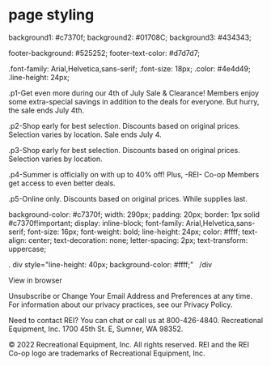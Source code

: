 # page styling

<!-- color pallets -->

background1: #c7370f;
background2: #01708C;
background3: #434343;

<!-- footer color pallets -->

footer-background: #525252;
footer-text-color: #d7d7d7;

<!-- font family -->

.font-family: Arial,Helvetica,sans-serif;
.font-size: 18px;
.color: #4e4d49;
.line-height: 24px;

.p1-Get even more during our 4th of July Sale & Clearance! Members enjoy some extra-special savings in addition to the deals for everyone. But hurry, the sale ends July 4th.

.p2-Shop early for best selection. Discounts based on original prices.
Selection varies by location. Sale ends July 4.

.p3-Shop early for best selection. Discounts based on original prices.
Selection varies by location.

.p4-Summer is officially on with up to 40% off! Plus, -REI- Co-op Members get access to even better deals.

.p5-Online only. Discounts based on original prices. While supplies last.

<!-- button style -->

background-color: #c7370f;
width: 290px;
padding: 20px;
border: 1px solid #c7370f!important;
display: inline-block;
font-family: Arial,Helvetica,sans-serif;
font-size: 16px;
font-weight: bold;
line-height: 24px;
color: #ffff;
text-align: center;
text-decoration: none;
letter-spacing: 2px;
text-transform: uppercase;

<!-- create white space -->

. div style="line-height: 40px; background-color: #ffff;" &nbsp; /div

<!-- footer dialog -->

View in browser

Unsubscribe or Change Your Email Address and Preferences at any time.
For information about our privacy practices, see our Privacy Policy.

Need to contact REI? You can chat or call us at 800-426-4840.
Recreational Equipment, Inc. 1700 45th St. E, Sumner, WA 98352.

© 2022 Recreational Equipment, Inc. All rights reserved.
REI and the REI Co-op logo are trademarks of Recreational Equipment, Inc.
